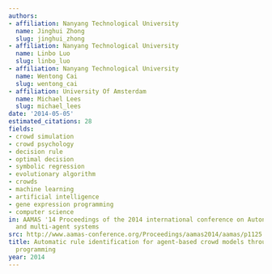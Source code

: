```yaml
---
authors:
- affiliation: Nanyang Technological University
  name: Jinghui Zhong
  slug: jinghui_zhong
- affiliation: Nanyang Technological University
  name: Linbo Luo
  slug: linbo_luo
- affiliation: Nanyang Technological University
  name: Wentong Cai
  slug: wentong_cai
- affiliation: University Of Amsterdam
  name: Michael Lees
  slug: michael_lees
date: '2014-05-05'
estimated_citations: 28
fields:
- crowd simulation
- crowd psychology
- decision rule
- optimal decision
- symbolic regression
- evolutionary algorithm
- crowds
- machine learning
- artificial intelligence
- gene expression programming
- computer science
in: AAMAS '14 Proceedings of the 2014 international conference on Autonomous agents
  and multi-agent systems
src: http://www.aamas-conference.org/Proceedings/aamas2014/aamas/p1125.pdf
title: Automatic rule identification for agent-based crowd models through gene expression
  programming
year: 2014
---
```

